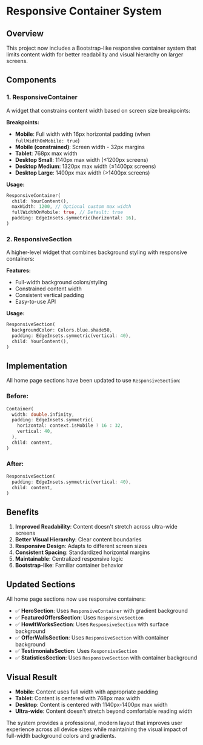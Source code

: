 # Responsive Container System

## Overview

This project now includes a Bootstrap-like responsive container system that limits content width for better readability and visual hierarchy on larger screens.

## Components

### 1. ResponsiveContainer

A widget that constrains content width based on screen size breakpoints:

**Breakpoints:**
- **Mobile**: Full width with 16px horizontal padding (when `fullWidthOnMobile: true`)
- **Mobile (constrained)**: Screen width - 32px margins
- **Tablet**: 768px max width
- **Desktop Small**: 1140px max width (≤1200px screens)
- **Desktop Medium**: 1320px max width (≤1400px screens)  
- **Desktop Large**: 1400px max width (>1400px screens)

**Usage:**
```dart
ResponsiveContainer(
  child: YourContent(),
  maxWidth: 1200, // Optional custom max width
  fullWidthOnMobile: true, // Default: true
  padding: EdgeInsets.symmetric(horizontal: 16),
)
```

### 2. ResponsiveSection

A higher-level widget that combines background styling with responsive containers:

**Features:**
- Full-width background colors/styling
- Constrained content width
- Consistent vertical padding
- Easy-to-use API

**Usage:**
```dart
ResponsiveSection(
  backgroundColor: Colors.blue.shade50,
  padding: EdgeInsets.symmetric(vertical: 40),
  child: YourContent(),
)
```

## Implementation

All home page sections have been updated to use `ResponsiveSection`:

### Before:
```dart
Container(
  width: double.infinity,
  padding: EdgeInsets.symmetric(
    horizontal: context.isMobile ? 16 : 32,
    vertical: 40,
  ),
  child: content,
)
```

### After:
```dart
ResponsiveSection(
  padding: EdgeInsets.symmetric(vertical: 40),
  child: content,
)
```

## Benefits

1. **Improved Readability**: Content doesn't stretch across ultra-wide screens
2. **Better Visual Hierarchy**: Clear content boundaries
3. **Responsive Design**: Adapts to different screen sizes
4. **Consistent Spacing**: Standardized horizontal margins
5. **Maintainable**: Centralized responsive logic
6. **Bootstrap-like**: Familiar container behavior

## Updated Sections

All home page sections now use responsive containers:
- ✅ **HeroSection**: Uses `ResponsiveContainer` with gradient background
- ✅ **FeaturedOffersSection**: Uses `ResponsiveSection`
- ✅ **HowItWorksSection**: Uses `ResponsiveSection` with surface background
- ✅ **OfferWallsSection**: Uses `ResponsiveSection` with container background  
- ✅ **TestimonialsSection**: Uses `ResponsiveSection`
- ✅ **StatisticsSection**: Uses `ResponsiveSection` with container background

## Visual Result

- **Mobile**: Content uses full width with appropriate padding
- **Tablet**: Content is centered with 768px max width
- **Desktop**: Content is centered with 1140px-1400px max width
- **Ultra-wide**: Content doesn't stretch beyond comfortable reading width

The system provides a professional, modern layout that improves user experience across all device sizes while maintaining the visual impact of full-width background colors and gradients.